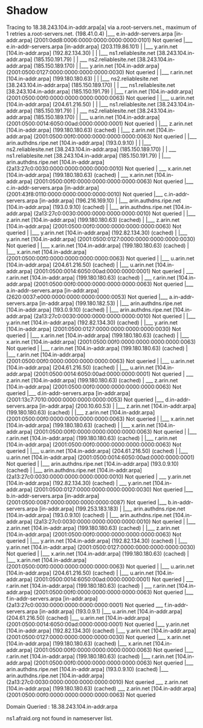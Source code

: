 # Shadow
Tracing to 18.38.243.104.in-addr.arpa[a] via a.root-servers.net., maximum of 1 retries
a.root-servers.net. (198.41.0.4)
 |\___ e.in-addr-servers.arpa [in-addr.arpa] (2001:0dd8:0006:0000:0000:0000:0000:0101) Not queried
 |\___ e.in-addr-servers.arpa [in-addr.arpa] (203.119.86.101)
 |     |\___ y.arin.net [104.in-addr.arpa] (192.82.134.30)
 |     |     |\___ ns1.reliablesite.net [38.243.104.in-addr.arpa] (185.150.191.79)
 |     |      \___ ns2.reliablesite.net [38.243.104.in-addr.arpa] (185.150.189.170)
 |     |\___ y.arin.net [104.in-addr.arpa] (2001:0500:0127:0000:0000:0000:0000:0030) Not queried
 |     |\___ r.arin.net [104.in-addr.arpa] (199.180.180.63)
 |     |     |\___ ns2.reliablesite.net [38.243.104.in-addr.arpa] (185.150.189.170)
 |     |      \___ ns1.reliablesite.net [38.243.104.in-addr.arpa] (185.150.191.79)
 |     |\___ r.arin.net [104.in-addr.arpa] (2001:0500:00f0:0000:0000:0000:0000:0063) Not queried
 |     |\___ u.arin.net [104.in-addr.arpa] (204.61.216.50)
 |     |     |\___ ns1.reliablesite.net [38.243.104.in-addr.arpa] (185.150.191.79)
 |     |      \___ ns2.reliablesite.net [38.243.104.in-addr.arpa] (185.150.189.170)
 |     |\___ u.arin.net [104.in-addr.arpa] (2001:0500:0014:6050:00ad:0000:0000:0001) Not queried
 |     |\___ z.arin.net [104.in-addr.arpa] (199.180.180.63) (cached)
 |     |\___ z.arin.net [104.in-addr.arpa] (2001:0500:00f0:0000:0000:0000:0000:0063) Not queried
 |     |\___ arin.authdns.ripe.net [104.in-addr.arpa] (193.0.9.10)
 |     |     |\___ ns2.reliablesite.net [38.243.104.in-addr.arpa] (185.150.189.170)
 |     |      \___ ns1.reliablesite.net [38.243.104.in-addr.arpa] (185.150.191.79)
 |     |\___ arin.authdns.ripe.net [104.in-addr.arpa] (2a13:27c0:0030:0000:0000:0000:0000:0010) Not queried
 |      \___ x.arin.net [104.in-addr.arpa] (199.180.180.63) (cached)
 |      \___ x.arin.net [104.in-addr.arpa] (2001:0500:00f0:0000:0000:0000:0000:0063) Not queried
 |\___ c.in-addr-servers.arpa [in-addr.arpa] (2001:43f8:0110:0000:0000:0000:0000:0010) Not queried
 |\___ c.in-addr-servers.arpa [in-addr.arpa] (196.216.169.10)
 |     |\___ arin.authdns.ripe.net [104.in-addr.arpa] (193.0.9.10) (cached)
 |     |\___ arin.authdns.ripe.net [104.in-addr.arpa] (2a13:27c0:0030:0000:0000:0000:0000:0010) Not queried
 |     |\___ z.arin.net [104.in-addr.arpa] (199.180.180.63) (cached)
 |     |\___ z.arin.net [104.in-addr.arpa] (2001:0500:00f0:0000:0000:0000:0000:0063) Not queried
 |     |\___ y.arin.net [104.in-addr.arpa] (192.82.134.30) (cached)
 |     |\___ y.arin.net [104.in-addr.arpa] (2001:0500:0127:0000:0000:0000:0000:0030) Not queried
 |     |\___ x.arin.net [104.in-addr.arpa] (199.180.180.63) (cached)
 |     |\___ x.arin.net [104.in-addr.arpa] (2001:0500:00f0:0000:0000:0000:0000:0063) Not queried
 |     |\___ u.arin.net [104.in-addr.arpa] (204.61.216.50) (cached)
 |     |\___ u.arin.net [104.in-addr.arpa] (2001:0500:0014:6050:00ad:0000:0000:0001) Not queried
 |      \___ r.arin.net [104.in-addr.arpa] (199.180.180.63) (cached)
 |      \___ r.arin.net [104.in-addr.arpa] (2001:0500:00f0:0000:0000:0000:0000:0063) Not queried
 |\___ a.in-addr-servers.arpa [in-addr.arpa] (2620:0037:e000:0000:0000:0000:0000:0053) Not queried
 |\___ a.in-addr-servers.arpa [in-addr.arpa] (199.180.182.53)
 |     |\___ arin.authdns.ripe.net [104.in-addr.arpa] (193.0.9.10) (cached)
 |     |\___ arin.authdns.ripe.net [104.in-addr.arpa] (2a13:27c0:0030:0000:0000:0000:0000:0010) Not queried
 |     |\___ y.arin.net [104.in-addr.arpa] (192.82.134.30) (cached)
 |     |\___ y.arin.net [104.in-addr.arpa] (2001:0500:0127:0000:0000:0000:0000:0030) Not queried
 |     |\___ x.arin.net [104.in-addr.arpa] (199.180.180.63) (cached)
 |     |\___ x.arin.net [104.in-addr.arpa] (2001:0500:00f0:0000:0000:0000:0000:0063) Not queried
 |     |\___ r.arin.net [104.in-addr.arpa] (199.180.180.63) (cached)
 |     |\___ r.arin.net [104.in-addr.arpa] (2001:0500:00f0:0000:0000:0000:0000:0063) Not queried
 |     |\___ u.arin.net [104.in-addr.arpa] (204.61.216.50) (cached)
 |     |\___ u.arin.net [104.in-addr.arpa] (2001:0500:0014:6050:00ad:0000:0000:0001) Not queried
 |      \___ z.arin.net [104.in-addr.arpa] (199.180.180.63) (cached)
 |      \___ z.arin.net [104.in-addr.arpa] (2001:0500:00f0:0000:0000:0000:0000:0063) Not queried
 |\___ d.in-addr-servers.arpa [in-addr.arpa] (2001:13c7:7010:0000:0000:0000:0000:0053) Not queried
 |\___ d.in-addr-servers.arpa [in-addr.arpa] (200.10.60.53)
 |     |\___ z.arin.net [104.in-addr.arpa] (199.180.180.63) (cached)
 |     |\___ z.arin.net [104.in-addr.arpa] (2001:0500:00f0:0000:0000:0000:0000:0063) Not queried
 |     |\___ x.arin.net [104.in-addr.arpa] (199.180.180.63) (cached)
 |     |\___ x.arin.net [104.in-addr.arpa] (2001:0500:00f0:0000:0000:0000:0000:0063) Not queried
 |     |\___ r.arin.net [104.in-addr.arpa] (199.180.180.63) (cached)
 |     |\___ r.arin.net [104.in-addr.arpa] (2001:0500:00f0:0000:0000:0000:0000:0063) Not queried
 |     |\___ u.arin.net [104.in-addr.arpa] (204.61.216.50) (cached)
 |     |\___ u.arin.net [104.in-addr.arpa] (2001:0500:0014:6050:00ad:0000:0000:0001) Not queried
 |     |\___ arin.authdns.ripe.net [104.in-addr.arpa] (193.0.9.10) (cached)
 |     |\___ arin.authdns.ripe.net [104.in-addr.arpa] (2a13:27c0:0030:0000:0000:0000:0000:0010) Not queried
 |      \___ y.arin.net [104.in-addr.arpa] (192.82.134.30) (cached)
 |      \___ y.arin.net [104.in-addr.arpa] (2001:0500:0127:0000:0000:0000:0000:0030) Not queried
 |\___ b.in-addr-servers.arpa [in-addr.arpa] (2001:0500:0087:0000:0000:0000:0000:0087) Not queried
 |\___ b.in-addr-servers.arpa [in-addr.arpa] (199.253.183.183)
 |     |\___ arin.authdns.ripe.net [104.in-addr.arpa] (193.0.9.10) (cached)
 |     |\___ arin.authdns.ripe.net [104.in-addr.arpa] (2a13:27c0:0030:0000:0000:0000:0000:0010) Not queried
 |     |\___ z.arin.net [104.in-addr.arpa] (199.180.180.63) (cached)
 |     |\___ z.arin.net [104.in-addr.arpa] (2001:0500:00f0:0000:0000:0000:0000:0063) Not queried
 |     |\___ y.arin.net [104.in-addr.arpa] (192.82.134.30) (cached)
 |     |\___ y.arin.net [104.in-addr.arpa] (2001:0500:0127:0000:0000:0000:0000:0030) Not queried
 |     |\___ x.arin.net [104.in-addr.arpa] (199.180.180.63) (cached)
 |     |\___ x.arin.net [104.in-addr.arpa] (2001:0500:00f0:0000:0000:0000:0000:0063) Not queried
 |     |\___ u.arin.net [104.in-addr.arpa] (204.61.216.50) (cached)
 |     |\___ u.arin.net [104.in-addr.arpa] (2001:0500:0014:6050:00ad:0000:0000:0001) Not queried
 |      \___ r.arin.net [104.in-addr.arpa] (199.180.180.63) (cached)
 |      \___ r.arin.net [104.in-addr.arpa] (2001:0500:00f0:0000:0000:0000:0000:0063) Not queried
 |\___ f.in-addr-servers.arpa [in-addr.arpa] (2a13:27c0:0030:0000:0000:0000:0000:0001) Not queried
  \___ f.in-addr-servers.arpa [in-addr.arpa] (193.0.9.1)
       |\___ u.arin.net [104.in-addr.arpa] (204.61.216.50) (cached)
       |\___ u.arin.net [104.in-addr.arpa] (2001:0500:0014:6050:00ad:0000:0000:0001) Not queried
       |\___ y.arin.net [104.in-addr.arpa] (192.82.134.30) (cached)
       |\___ y.arin.net [104.in-addr.arpa] (2001:0500:0127:0000:0000:0000:0000:0030) Not queried
       |\___ x.arin.net [104.in-addr.arpa] (199.180.180.63) (cached)
       |\___ x.arin.net [104.in-addr.arpa] (2001:0500:00f0:0000:0000:0000:0000:0063) Not queried
       |\___ r.arin.net [104.in-addr.arpa] (199.180.180.63) (cached)
       |\___ r.arin.net [104.in-addr.arpa] (2001:0500:00f0:0000:0000:0000:0000:0063) Not queried
       |\___ arin.authdns.ripe.net [104.in-addr.arpa] (193.0.9.10) (cached)
       |\___ arin.authdns.ripe.net [104.in-addr.arpa] (2a13:27c0:0030:0000:0000:0000:0000:0010) Not queried
        \___ z.arin.net [104.in-addr.arpa] (199.180.180.63) (cached)
        \___ z.arin.net [104.in-addr.arpa] (2001:0500:00f0:0000:0000:0000:0000:0063) Not queried

Domain Queried : 18.38.243.104.in-addr.arpa

ns1.afraid.org not found in nameserver list.  
